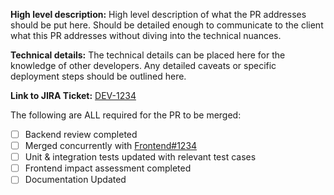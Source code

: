 **High level description:**
High level description of what the PR addresses should be put here. Should be detailed enough to communicate to the client what this PR addresses without diving into the technical nuances.

**Technical details:**
The technical details can be placed here for the knowledge of other developers. Any detailed caveats or specific deployment steps should be outlined here.

**Link to JIRA Ticket:**
[DEV-1234](https://federal-spending-transparency.atlassian.net/browse/DEV-1234)

The following are ALL required for the PR to be merged:
- [ ] Backend review completed
- [ ] Merged concurrently with [Frontend#1234](https://github.com/fedspendingtransparency/data-act-broker-web-app/pull/1234)
- [ ] Unit & integration tests updated with relevant test cases
- [ ] Frontend impact assessment completed
- [ ] Documentation Updated